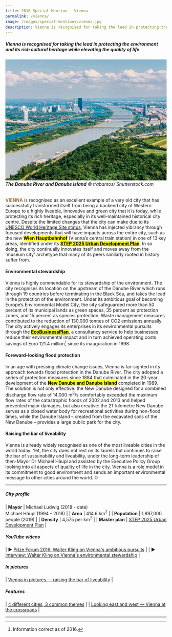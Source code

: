 ```yaml
---
title: 2016 Special Mention — Vienna
permalink: /vienna/
image: /images/special-mentions/vienna.jpg
description: Vienna is recognised for taking the lead in protecting the environment and its rich cultural heritage while elevating the quality of life.
---
```


##### Vienna is recognised for taking the lead in protecting the environment and its rich cultural heritage while elevating the quality of life.

###### ![The Danube River and Danube Island](/images/special-mentions/vienna.jpg)**The Danube River and Danube Island** © trabantos/ Shutterstock.com

<b><font color="#967942">VIENNA</font></b> is recognised as an excellent example of a very old city that has successfully transformed itself from being a backend city of Western Europe to a highly liveable, innovative and green city that it is today, while protecting its rich heritage, especially in its well-maintained historical city centre. Despite the limited changes that the city can make due to its [UNESCO World Heritage Site status](https://whc.unesco.org/en/list/1033/), Vienna has injected vibrancy through focused developments that will have impacts across the entire city, such as the new **<mark>Wien Hauptbahnhof</mark>** (Vienna’s central train station) in one of 13 key areas, identified under its [**<mark>STEP 2025 Urban Development Plan</mark>**](https://www.wien.gv.at/stadtentwicklung/studien/pdf/b008379b.pdf). In so doing, the city continually innovates itself and moves away from the 'museum city' archetype that many of its peers similarly rooted in history suffer from.

#### **Environmental stewardship**

Vienna is highly commendable for its stewardship of the environment. The city recognises its location on the upstream of the Danube River which runs through 19 countries before terminating in the Black Sea, and takes the lead in the protection of the environment. Under its ambitious goal of becoming Europe’s Environmental Model City, the city safeguarded more than 50 percent of its municipal lands as green spaces, 35 percent as protection zones, and 15 percent as species protection. Waste management measures contributed to the reduction of 130,000 tonnes of CO2 emissions annually. The city actively engages its enterprises in its environmental pursuits through the [**<mark>EcoBusinessPlan</mark>**](https://smartcity.wien.gv.at/en/ecobusiness-vienna/), a consultancy service to help businesses reduce their environmental impact and in turn achieved operating costs savings of Euro 121.4 million[^1] since its inauguration in 1998.

#### **Foreward-looking flood protection**

In an age with pressing climate change issues, Vienna is far-sighted in its approach towards flood protection in the Danube River. The city adopted a series of protection measures since 1884 that culminated in the 20-year development of the **<mark>New Danube and Danube Island</mark>** completed in 1989. The solution is not only effective: the New Danube designed for a combined discharge flow rate of 14,000 m<sup>3</sup>/s comfortably exceeded the maximum flow rates of the catastrophic floods of 2002 and 2013 and helped prevented major damages, but also creative: the 21-kilometre New Danube serves as a closed water body for recreational activities during non-flood times, while the Danube Island – created from the excavated soils of the New Danube – provides a large public park for the city.

#### **Raising the bar of liveability**

Vienna is already widely recognised as one of the most liveable cities in the world today. Yet, the city does not rest on its laurels but continues to raise the bar of sustainability and liveability, under the long-term leadership of then-Mayor Dr Michael Häupl and assisted by the Executive Policy Group looking into all aspects of quality of life in the city. Vienna is a role model in its commitment to good environment and sends an important environmental message to other cities around the world. **<font color="#967942">O</font>**

---

##### **City profile** 

| **Mayor** | Michael Ludwig (2018 - date) <br> Michael Häupl (1994 - 2018) |
| **Area** | 414.6 km<sup>2</sup> |
| **Population** | 1,897,000 people (2019) | 
| **Density** | 4,575 per km<sup>2</sup> |
| **Master plan** | [STEP 2025 Urban Development Plan](https://www.wien.gv.at/stadtentwicklung/studien/pdf/b008379b.pdf) |

##### **YouTube videos** 

| ▶️ [Prize Forum 2016: Walter Kling on Vienna's ambitious pursuits](https://youtu.be/CAyC_oThxNA) |
| ▶️ [Interview: Walter Kling on Vienna's environmental stewardship](https://youtu.be/mldnlrUZunE) |

##### **In pictures** 

| [Vienna in pictures — raising the bar of liveability](/resources/in-pictures/vienna/) |

##### **Features** 

| [4 different cities, 3 common themes](/resources/features/four-different-cities/) |
| [Looking east and west — Vienna at the crossroads](/resources/features/vienna-at-crossroads/) |

--- 

[^1]: Information correct as of 2016.
